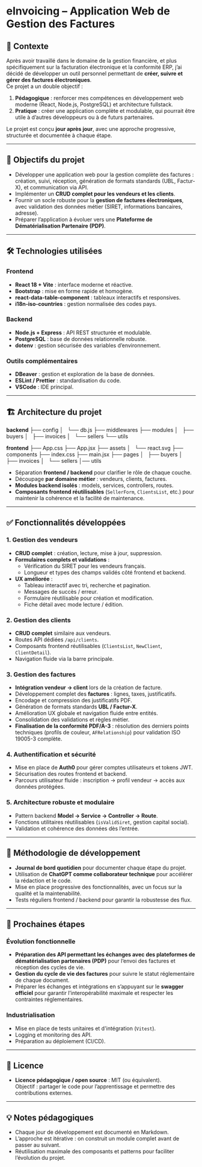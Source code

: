 # eInvoicing – Application Web de Gestion des Factures

## 📖 Contexte

Après avoir travaillé dans le domaine de la gestion financière, et plus spécifiquement sur la facturation électronique et la conformité ERP, j’ai décidé de développer un outil personnel permettant de **créer, suivre et gérer des factures électroniques**.  
Ce projet a un double objectif :

1. **Pédagogique** : renforcer mes compétences en développement web moderne (React, Node.js, PostgreSQL) et architecture fullstack.
2. **Pratique** : créer une application complète et modulable, qui pourrait être utile à d’autres développeurs ou à de futurs partenaires.

Le projet est conçu **jour après jour**, avec une approche progressive, structurée et documentée à chaque étape.

---

## 🎯 Objectifs du projet

- Développer une application web pour la gestion complète des factures : création, suivi, réception, génération de formats standards (UBL, Factur-X), et communication via API.
- Implémenter un **CRUD complet pour les vendeurs et les clients**.
- Fournir un socle robuste pour la **gestion de factures électroniques**, avec validation des données métier (SIRET, informations bancaires, adresse).
- Préparer l’application à évoluer vers une **Plateforme de Dématérialisation Partenaire (PDP)**.

---

## 🛠 Technologies utilisées

### Frontend
- **React 18 + Vite** : interface moderne et réactive.
- **Bootstrap** : mise en forme rapide et homogène.
- **react-data-table-component** : tableaux interactifs et responsives.
- **i18n-iso-countries** : gestion normalisée des codes pays.

### Backend
- **Node.js + Express** : API REST structurée et modulable.
- **PostgreSQL** : base de données relationnelle robuste.
- **dotenv** : gestion sécurisée des variables d’environnement.

### Outils complémentaires
- **DBeaver** : gestion et exploration de la base de données.
- **ESLint / Prettier** : standardisation du code.
- **VSCode** : IDE principal.

---

## 🏗 Architecture du projet
**backend**
├── config
│   └── db.js
├── middlewares
├── modules
│   ├── buyers
│   ├── invoices
│   └── sellers
└── utils

**frontend**
├── App.css
├── App.jsx
├── assets
│   └── react.svg
├── components
├── index.css
├── main.jsx
├── pages
│   ├── buyers
│   ├── invoices
│   └── sellers
│── utils

- Séparation **frontend / backend** pour clarifier le rôle de chaque couche.
- Découpage **par domaine métier** : vendeurs, clients, factures.
- **Modules backend isolés** : models, services, controllers, routes.
- **Composants frontend réutilisables** (`SellerForm`, `ClientsList`, etc.) pour maintenir la cohérence et la facilité de maintenance.

---

## ✅ Fonctionnalités développées

### 1. Gestion des vendeurs
- **CRUD complet** : création, lecture, mise à jour, suppression.
- **Formulaires complets et validations** :
  - Vérification du SIRET pour les vendeurs français.
  - Longueur et types des champs validés côté frontend et backend.
- **UX améliorée** :
  - Tableau interactif avec tri, recherche et pagination.
  - Messages de succès / erreur.
  - Formulaire réutilisable pour création et modification.
  - Fiche détail avec mode lecture / édition.
  
### 2. Gestion des clients
- **CRUD complet** similaire aux vendeurs.
- Routes API dédiées `/api/clients`.
- Composants frontend réutilisables (`ClientsList`, `NewClient`, `ClientDetail`).
- Navigation fluide via la barre principale.

### 3. Gestion des factures
- **Intégration vendeur → client** lors de la création de facture.
- Développement complet des **factures** : lignes, taxes, justificatifs.
- Encodage et compression des justificatifs PDF.
- Génération de formats standards **UBL / Factur-X**.
- Amélioration UX globale et navigation fluide entre entités.
- Consolidation des validations et règles métier.
- **Finalisation de la conformité PDF/A-3** : résolution des derniers points techniques (profils de couleur, `AFRelationship`) pour validation ISO 19005-3 complète.

### 4. Authentification et sécurité
- Mise en place de **Auth0** pour gérer comptes utilisateurs et tokens JWT.
- Sécurisation des routes frontend et backend.
- Parcours utilisateur fluide : inscription → profil vendeur → accès aux données protégées.

### 5. Architecture robuste et modulaire
- Pattern backend **Model → Service → Controller → Route**.
- Fonctions utilitaires réutilisables (`isValidSiret`, gestion capital social).
- Validation et cohérence des données dès l’entrée.

---

## 📌 Méthodologie de développement

- **Journal de bord quotidien** pour documenter chaque étape du projet.
- Utilisation de **ChatGPT comme collaborateur technique** pour accélérer la rédaction et le code.
- Mise en place progressive des fonctionnalités, avec un focus sur la qualité et la maintenabilité.
- Tests réguliers frontend / backend pour garantir la robustesse des flux.

---

## 🚀 Prochaines étapes

### Évolution fonctionnelle
- **Préparation des API permettant les échanges avec des plateformes de dématérialisation partenaires (PDP)** pour l’envoi des factures et réception des cycles de vie.
- **Gestion du cycle de vie des factures** pour suivre le statut réglementaire de chaque document.
- Préparer les échanges et intégrations en s’appuyant sur le **swagger officiel** pour garantir l’interopérabilité maximale et respecter les contraintes réglementaires.

### Industrialisation
- Mise en place de tests unitaires et d'intégration (`Vitest`).
- Logging et monitoring des API.
- Préparation au déploiement (CI/CD).

---

## 📄 Licence

- **Licence pédagogique / open source** : MIT (ou équivalent).  
  Objectif : partager le code pour l’apprentissage et permettre des contributions externes.

---

## 💡 Notes pédagogiques

- Chaque jour de développement est documenté en Markdown.
- L’approche est itérative : on construit un module complet avant de passer au suivant.
- Réutilisation maximale des composants et patterns pour faciliter l’évolution du projet.
